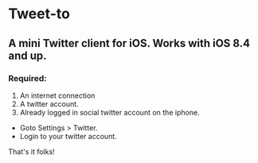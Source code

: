 # Tweet-to
## A mini Twitter client for iOS. Works with iOS 8.4 and up.

### Required:
1. An internet connection
2. A twitter account.
3. Already logged in social twitter account on the iphone.
 - Goto Settings > Twitter.
 - Login to your twitter account.

That's it folks!
